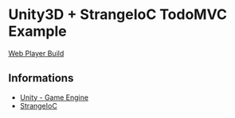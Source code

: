# Unity3D + StrangeIoC TodoMVC Example

[Web Player Build](http://shiwano.github.io/TodoIoC/)

## Informations

* [Unity - Game Engine](http://unity3d.com/sites/default/files/frontpage/2015-02-armello-front_0.jpg)
* [StrangeIoC](http://strangeioc.github.io/strangeioc/)
